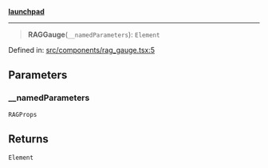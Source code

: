 [**launchpad**](index.md)

***

> **RAGGauge**(`__namedParameters`): `Element`

Defined in: [src/components/rag\_gauge.tsx:5](https://github.com/victorbratov/launchpad/blob/76a3946e066bd4867b4d8959b0de6dc2965f2137/src/components/rag_gauge.tsx#L5)

## Parameters

### \_\_namedParameters

`RAGProps`

## Returns

`Element`
